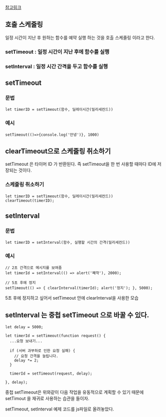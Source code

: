 [참고링크](https://ko.javascript.info/settimeout-setinterval)

## 호출 스케줄링

일정 시간이 지난 후 원하는 함수를 예약 실행 하는 것을 호출 스케줄링 이라고 한다.

### setTimeout : 일정 시간이 지난 후에 함수를 실행

### setInterval : 일정 시간 간격을 두고 함수를 실행



## setTimeout

### 문법

    let timerID = setTimeout(함수, 딜레이시간(밀리세컨드))

### 예시

    setTimeout(()=>{console.log('안녕')}, 1000)

## clearTimeout으로 스케줄링 취소하기

setTimeout 은 타이머 ID 가 반환된다. 즉 setTimeout을 한 번 사용할 때마다 ID에 저장되는 것이다.

### 스케줄링 취소하기

    let timerID = setTimeout(함수, 딜레이시간(밀리세컨드))
    clearTimeout(timerID);

## setInterval

### 문법

    let timerID = setInterval(함수, 실행할 시간의 간격(밀리세컨드))

### 예시

    // 2초 간격으로 메시지를 보여줌
    let timerId = setInterval(() => alert('째깍'), 2000);

    // 5초 후에 정지
    setTimeout(() => { clearInterval(timerId); alert('정지'); }, 5000);

5초 후에 정지하고 싶어서 setTimeout 안에 clearInterval을 사용한 모습

## setInterval 는 중첩 setTimeout 으로 바꿀 수 있다.

    let delay = 5000;

    let timerId = setTimeout(function request() {
      ...요청 보내기...

      if (서버 과부하로 인한 요청 실패) {
        // 요청 간격을 늘립니다.
        delay *= 2;
      }

      timerId = setTimeout(request, delay);

    }, delay);

중첩 setTimeout은 위와같이 다음 작업을 유동적으로 계획할 수 있기 때문에 setTimout 을 재귀로 사용하는 습관을 들이자.

setTimeout, setInterval 예제 코드를 js파일로 올려놓았다.
